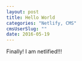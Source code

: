 ```yaml
---
layout: post
title: Hello World
categories: "Netlify, CMS"
cmsUserSlug: ""
date: 2016-05-19
---
```


Finally! I am netlified!!!
